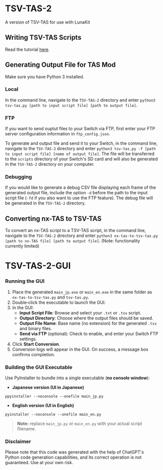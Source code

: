 # TSV-TAS-2
A version of TSV-TAS for use with LunaKit

## Writing TSV-TAS Scripts
Read the tutorial [here](https://docs.google.com/document/d/1i1YwglNpgqvdOq_WdiWb-DzIf_UH0H0OAsYT_UibBBE/edit?usp=sharing).

## Generating Output File for TAS Mod
Make sure you have Python 3 installed.

### Local
In the command line, navigate to the ```TSV-TAS-2``` directory and enter ```python3 tsv-tas.py [path to input script file] [path to output file]```.

### FTP
If you want to send ouptut files to your Switch via FTP, first enter your FTP server configuration information in ```ftp_config.json```.

To generate and output file and send it to your Switch, in the command line, navigate to the ```TSV-TAS-2``` directory and enter ```python3 tsv-tas.py -f [path to input script file] [name of output file]```. The file will be transferred to the `scripts` directory of your Switch's SD card and will also be generated in the ```TSV-TAS-2``` directory on your computer.

### Debugging
If you would like to generate a debug CSV file displaying each frame of the generated output file, include the option ```-d``` before the path to the input script file (```-fd``` if you also want to use the FTP feature). The debug file will be generated in the ```TSV-TAS-2``` directory.

## Converting nx-TAS to TSV-TAS
To convert an nx-TAS script to a TSV-TAS script, in the command line, navigate to the ```TSV-TAS-2``` directory and enter ```python3 nx-tas-to-tsv-tas.py [path to nx-TAS file] [path to output file]```. (Note: functionality currently limited)

# TSV-TAS-2-GUI

### Running the GUI

1. Place the generated `main_jp.exe` or `main_en.exe` in the same folder as `nx-tas-to-tsv-tas.py` and `tsv-tas.py`.
2. Double‑click the executable to launch the GUI.
3. In the GUI:
   - **Input Script File**: Browse and select your `.txt` or `.tsv` script.
   - **Output Directory**: Choose where the output files should be saved.
   - **Output File Name**: Base name (no extension) for the generated `.tsv` and binary files.
   - **Send via FTP** (optional): Check to enable, and enter your Switch FTP settings.
4. Click **Start Conversion**.
5. Conversion logs will appear in the GUI. On success, a message box confirms completion.

### Building the GUI Executable

Use PyInstaller to bundle into a single executable (**no console window**):

- **Japanese version (UI in Japanese)**
```
ppyinstaller --noconsole --onefile main_jp.py
```

- **English version (UI in English)**
```
pyinstaller --noconsole --onefile main_en.py
```

> **Note:** replace `main_jp.py` or `main_en.py` with your actual script filename.


### Disclaimer

Please note that this code was generated with the help of ChatGPT's Python code generation capabilities, and its correct operation is not guaranteed. Use at your own risk.
